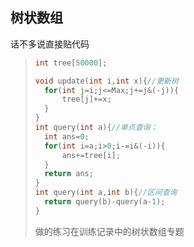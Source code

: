 ## 树状数组

话不多说直接贴代码

> ```c++
> int tree[50000];
> 
> void update(int i,int x){//更新树
> 	for(int j=i;j<=Max;j+=j&(-j)){
> 		tree[j]+=x;
> 	}
> }
> int query(int a){//单点查询；
> 	int ans=0;
> 	for(int i=a;i>0;i-=i&(-i)){
> 		ans+=tree[i];
> 	}
> 	return ans;
> }
> int query(int a,int b){//区间查询
> 	return query(b)-query(a-1);
> }
> ```
>
> 做的练习在训练记录中的树状数组专题
>
> 